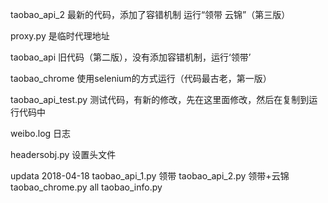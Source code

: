 taobao_api_2  最新的代码，添加了容错机制
运行“领带 云锦”（第三版）


proxy.py 是临时代理地址

taobao_api 旧代码（第二版），没有添加容错机制，运行‘领带’

taobao_chrome 使用selenium的方式运行（代码最古老，第一版）


taobao_api_test.py 测试代码，有新的修改，先在这里面修改，然后在复制到运行代码中

weibo.log 日志


headersobj.py  设置头文件


updata 2018-04-18
taobao_api_1.py  领带
taobao_api_2.py  领带+云锦
taobao_chrome.py all
taobao_info.py